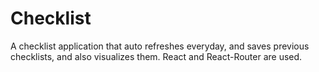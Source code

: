 # Checklist
A checklist application that auto refreshes everyday, and saves previous checklists, and also visualizes them. React and React-Router are used.
